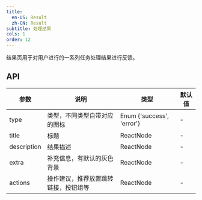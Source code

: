 ```yaml
---
title:
  en-US: Result
  zh-CN: Result
subtitle: 处理结果
cols: 1
order: 12
---
```


结果页用于对用户进行的一系列任务处理结果进行反馈。

## API

| 参数 | 说明 | 类型 | 默认值 |
| --- | --- | --- | --- |
| type | 类型，不同类型自带对应的图标 | Enum {'success', 'error'} | - |
| title | 标题 | ReactNode | - |
| description | 结果描述 | ReactNode | - |
| extra | 补充信息，有默认的灰色背景 | ReactNode | - |
| actions | 操作建议，推荐放置跳转链接，按钮组等 | ReactNode | - |
